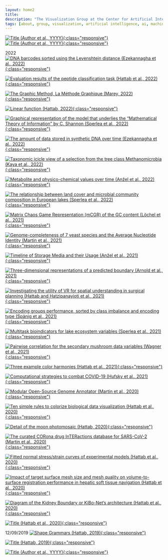 ```yaml
---
layout: home2
title:
description: "The Visualization Group at the Center for Artificial Intelligence in Public Health Research, ZKI-PH, at the Robert Koch Institute, is led by Dr. habil. Georges Hattab"
tags: [about, group, visualization, artificial intelligence, ai, machine learning, ml, data, representation, abstraction, visualization, vis]
---
```


[![](/images/home/ "Title (Author et al., YYYY)"){:class="responsive"}](link) 
[![](/images/home/ "Title (Author et al., YYYY)"){:class="responsive"}](link) 
<br/>

2022
[![](/images/home/ezekannagha2022csbj.webp "DNA barcodes sorted using the Levenshtein distance (Ezekannagha et al., 2022)"){:class="responsive"}](TBD) 

[![](/images/home/hattab2022nargb.webp "Evaluation results of the peptide classification task (Hattab et al., 2022)"){:class="responsive"}](TBD) 

[![](/images/home/marey2022.webp "The Graphic Method, La Méthode Graphique (Marey, 2022)"){:class="responsive"}](https://visionarypress.com/products/etienne-jules-marey-the-graphic-method) 

[![](/images/home/hattab2022ieee.webp "Linear function (Hattab, 2022)"){:class="responsive"}](/documents/hattab2022i.pdf) 

[![](/images/home/sperlea2022ei.webp "Graphical representation of the model that underlies the “Mathematical Theory of Information” by C. Shannon (Sperlea et al., 2022)"){:class="responsive"}](https://doi.org/10.1016/j.ecolind.2022.109050) 

[![](/images/home/ezekannagha2022mtb.webp " The amount of data stored in synthetic DNA over time (Ezekannagha et al., 2022)"){:class="responsive"}](https://doi.org/10.1016/j.mtbio.2022.100306) 

[![](/images/home/kaya2022fg.webp "Taxonomic icicle view of a selection from the tree class Methanomicrobia (Kaya et al., 2022)"){:class="responsive"}](https//doi.org/10.3389/fgene.2022.891240) 

[![](/images/home/anzel2022csbj.svg "Metabolite and physico-chemical values over time (Anžel et al., 2022)"){:class="responsive"}](https://doi.org/10.1016/j.csbj.2022.02.012) 

[![](/images/home/sperlea2022ste.webp "The relationship between land cover and microbial community composition in European lakes (Sperlea et al., 2022)"){:class="responsive"}](https://doi.org/10.1016/j.scitotenv.2022.153732) 

[![](/images/home/loechel2021nar.webp "Matrix Chaos Game Representation (mCGR) of the GC content (Löchel et al., 2021)"){:class="responsive"}](https://doi.org/10.1093/nar/gkab1209) 

[![](/images/home/martin2021csbj.webp "Genome-completeness of 7 yeast species and the Average Nucleotide Identity (Martin et al., 2021)"){:class="responsive"}](https://doi.org/10.1016/j.csbj.2021.09.024) 

[![](/images/home/anzel2021csbj.svg "Timeline of Storage Media and their Usage (Anžel et al., 2021)"){:class="responsive"}](https://doi.org/10.1016/j.csbj.2021.08.031)

[![](/images/home/arnold2021bmc.webp "Three-dimensional representations of a predicted boundary (Arnold et al., 2021)"){:class="responsive"}](https://doi.org/10.1186/s12880-021-00650-z) 

[![](/images/home/hh2021scirep.webp "Investigating the utility of VR for spatial understanding in surgical planning (Hattab and Hatzipanayioti et al., 2021)"){:class="responsive"}](https://doi.org/10.1038/s41598-021-92536-x) 

[![](/images/home/spaenig2021nargb.webp "Encoding groups performance, sorted by class imbalance and encoding type (Spänig et al., 2021)"){:class="responsive"}](https://doi.org/10.1093/nargab/lqab039) 

[![](/images/home/sperlea2021me.webp "Multitask bioindicators for lake ecosystem variables (Sperlea et al., 2021)"){:class="responsive"}](https://doi.org/10.1111/mec.15872) 

[![](/images/home/wagner2021scirep.svg "Pairwise correlation for the secondary mushroom data variables (Wagner et al., 2021)"){:class="responsive"}](https://doi.org/10.1038/s41598-021-87602-3) 

[![](/images/home/hattab2021plos.webp "Three example color harmonies (Hattab et al., 2021)"){:class="responsive"}](https://doi.org/10.1371/journal.pcbi.1008901) 

[![](/images/home/hufsky2021.webp "Computational strategies to combat COVID-19 (Hufsky et al., 2021)"){:class="responsive"}](https://doi.org/10.1093/bib/bbaa232) 

[![](/images/home/martin2020.svg "Modular Open-Source Genome Annotator (Martin et al., 2020)"){:class="responsive"}](https://doi.org/10.1093/bioinformatics/btaa1003) 

[![](/images/home/hattab2020plos.webp "Ten simple rules to colorize biological data visualization (Hattab et al., 2020)"){:class="responsive"}](https://doi.org/10.1371/journal.pcbi.1008259) 

[![](/images/home/moon_detail.jpeg "Detail of the moon photomosaic (Hattab, 2020)"){:class="responsive"}](/mosaic) 

[![](/images/home/martin2020.webp "The curated CORona drug InTERactions database for SARS-CoV-2 (Martin et al., 2020)"){:class="responsive"}](https://doi.org/10.1016/j.isci.2020.101297) 

[![](/images/home/hattab2020scirep.webp "Fitted normal stress/strain curves of experimental models (Hattab et al., 2020)"){:class="responsive"}](https://doi.org/10.1038/s41598-020-68886-3) 

[![](/images/home/hattab2020ijcars.webp "Impact of target surface mesh size and mesh quality on volume-to-surface registration performance in hepatic soft tissue navigation (Hattab et al., 2020)"){:class="responsive"}](https://doi.org/10.1007/s11548-020-02123-0) 

[![](/images/home/hattab2020kibo.webp "Diagram of the Kidney Boundary or KiBo-Net’s architecture (Hattab et al., 2020)"){:class="responsive"}](https://doi.org/10.1007/s11548-019-02102-0) 

[![](/images/home/hattab2020euvis.webp "Title (Hattab et al., 2020)"){:class="responsive"}](https://doi.org/10.2312/evs.20201066) 






12/09/2019
[![](/images/home/shapes.png "Shape Grammars (Hattab, 2019)"){:class="responsive"}](/grammar) 

[![](/images/home/hallucination.jpg "Title (Hattab, 2019)"){:class="responsive"}](/physics) 

[![](/images/home/ "Title (Author et al., YYYY)"){:class="responsive"}](link) 

